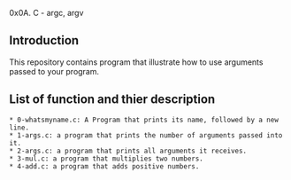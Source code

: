0x0A. C - argc, argv

## Introduction
This repository contains program that illustrate how to use arguments passed to your program.

## List of function and thier description

	* 0-whatsmyname.c: A Program that prints its name, followed by a new line.
	* 1-args.c: a program that prints the number of arguments passed into it.
	* 2-args.c: a program that prints all arguments it receives.
	* 3-mul.c: a program that multiplies two numbers.
	* 4-add.c: a program that adds positive numbers.




